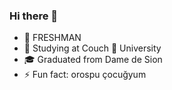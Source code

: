 ### Hi there 👋
- 🥶 FRESHMAN
- 📖 Studying at Couch 🐏 University
- 🎓 Graduated from Dame de Sion
- ⚡ Fun fact: orospu çocuğyum 
<!--
**nagmex210/nagmex210** is a ✨ _special_ ✨ repository because its `README.md` (this file) appears on your GitHub profile.

Here are some ideas to get you started:

- 🌱 I’m currently learning ...
- 👯 I’m looking to collaborate on ...
- 🤔 I’m looking for help with ...
- 💬 Ask me about ...
- 📫 How to reach me: ...
- 😄 Pronouns: ...
-->
